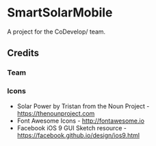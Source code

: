 # SmartSolarMobile
A project for the CoDevelop/ team.

## Credits
### Team


### Icons
* Solar Power by Tristan from the Noun Project - https://thenounproject.com
* Font Awesome Icons - http://fontawesome.io
* Facebook iOS 9 GUI Sketch resource - https://facebook.github.io/design/ios9.html
